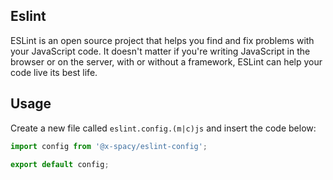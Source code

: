 ## Eslint

ESLint is an open source project that helps you find and fix problems with your JavaScript code. It doesn't matter if you're writing JavaScript in the browser or on the server,
with or without a framework, ESLint can help your code live its best life.

## Usage

Create a new file called `eslint.config.(m|c)js` and insert the code below:

```javascript
import config from '@x-spacy/eslint-config';

export default config;
```
